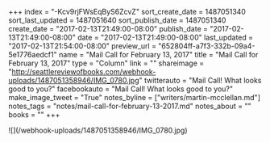 +++
index = "-Kcv9rjFWsEqByS6ZcvZ"
sort_create_date = 1487051340
sort_last_updated = 1487051640
sort_publish_date = 1487051340
create_date = "2017-02-13T21:49:00-08:00"
publish_date = "2017-02-13T21:49:00-08:00"
date = "2017-02-13T21:49:00-08:00"
last_updated = "2017-02-13T21:54:00-08:00"
preview_url = "652804ff-a7f3-332b-09a4-5e1776aedcf1"
name = "Mail Call for February 13, 2017"
title = "Mail Call for February 13, 2017"
type = "Column"
link = ""
shareimage = "http://seattlereviewofbooks.com/webhook-uploads/1487051358946/IMG_0780.jpg"
twitterauto = "Mail Call! What looks good to you?"
facebookauto = "Mail Call! What looks good to you?"
make_image_tweet = "True"
notes_byline = ["writers/martin-mcclellan.md"]
notes_tags = "notes/mail-call-for-february-13-2017.md"
notes_about = ""
books = ""
+++
<p class="image">![](/webhook-uploads/1487051358946/IMG_0780.jpg)</p>
